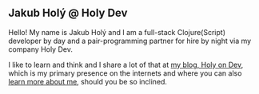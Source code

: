 ## Jakub Holý @ Holy Dev

Hello! My name is Jakub Holý and I am a full-stack Clojure(Script) developer by day and a pair-programming partner for hire by night via my company Holy Dev. 

I like to learn and think and I share a lot of that at [my blog, Holy on Dev](https://blog.jakubholy.net/), which is my primary presence on the internets and where you can also [learn more about me](https://blog.jakubholy.net/me/), should you be so inclined.

